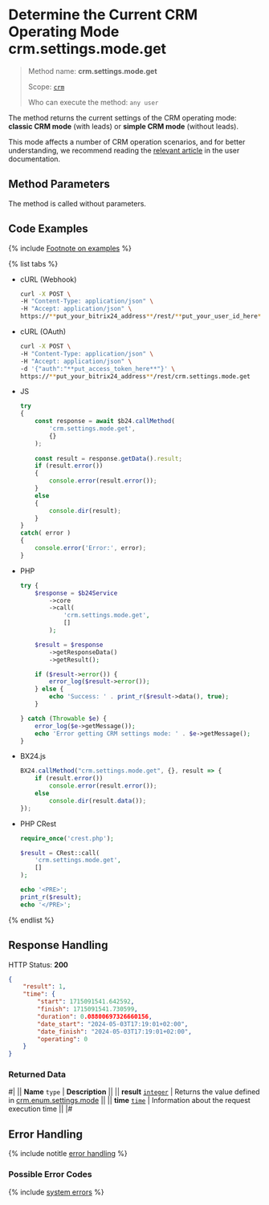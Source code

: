 # Determine the Current CRM Operating Mode crm.settings.mode.get

> Method name: **crm.settings.mode.get**
>
> Scope: [`crm`](../scopes/permissions.md)
>
> Who can execute the method: `any user`

The method returns the current settings of the CRM operating mode: **classic CRM mode** (with leads) or **simple CRM mode** (without leads).

This mode affects a number of CRM operation scenarios, and for better understanding, we recommend reading the [relevant article](https://helpdesk.bitrix24.com/open/17611420/) in the user documentation.

## Method Parameters

The method is called without parameters.

## Code Examples

{% include [Footnote on examples](../../_includes/examples.md) %}

{% list tabs %}

- cURL (Webhook)

    ```bash
    curl -X POST \
    -H "Content-Type: application/json" \
    -H "Accept: application/json" \
    https://**put_your_bitrix24_address**/rest/**put_your_user_id_here**/**put_your_webhook_here**/crm.settings.mode.get
    ```

- cURL (OAuth)

    ```bash
    curl -X POST \
    -H "Content-Type: application/json" \
    -H "Accept: application/json" \
    -d '{"auth":"**put_access_token_here**"}' \
    https://**put_your_bitrix24_address**/rest/crm.settings.mode.get
    ```

- JS

    ```js
    try
    {
    	const response = await $b24.callMethod(
    		'crm.settings.mode.get',
    		{}
    	);
    	
    	const result = response.getData().result;
    	if (result.error())
    	{
    		console.error(result.error());
    	}
    	else
    	{
    		console.dir(result);
    	}
    }
    catch( error )
    {
    	console.error('Error:', error);
    }
    ```

- PHP

    ```php
    try {
        $response = $b24Service
            ->core
            ->call(
                'crm.settings.mode.get',
                []
            );
    
        $result = $response
            ->getResponseData()
            ->getResult();
    
        if ($result->error()) {
            error_log($result->error());
        } else {
            echo 'Success: ' . print_r($result->data(), true);
        }
    
    } catch (Throwable $e) {
        error_log($e->getMessage());
        echo 'Error getting CRM settings mode: ' . $e->getMessage();
    }
    ```

- BX24.js

    ```js
    BX24.callMethod("crm.settings.mode.get", {}, result => {
        if (result.error())
            console.error(result.error());
        else
            console.dir(result.data());
    });
    ```

- PHP CRest

    ```php
    require_once('crest.php');

    $result = CRest::call(
        'crm.settings.mode.get',
        []
    );

    echo '<PRE>';
    print_r($result);
    echo '</PRE>';
    ```

{% endlist %}

## Response Handling

HTTP Status: **200**

```json
{
    "result": 1,
    "time": {
        "start": 1715091541.642592,
        "finish": 1715091541.730599,
        "duration": 0.08800697326660156,
        "date_start": "2024-05-03T17:19:01+02:00",
        "date_finish": "2024-05-03T17:19:01+02:00",
        "operating": 0
    }
}
```

### Returned Data

#|
|| **Name**
`type` | **Description** ||
|| **result**
[`integer`](../data-types.md) | Returns the value defined in [crm.enum.settings.mode](./auxiliary/enum/crm-enum-settings-mode.md) ||
|| **time**
[`time`](../data-types.md) | Information about the request execution time ||
|#

## Error Handling

{% include notitle [error handling](../../_includes/error-info.md) %}

### Possible Error Codes

{% include [system errors](../../_includes/system-errors.md) %}